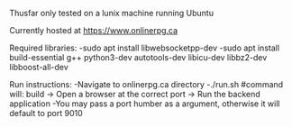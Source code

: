 Thusfar only tested on a lunix machine running Ubuntu

Currently hosted at https://www.onlinerpg.ca

Required libraries:
    -sudo apt install libwebsocketpp-dev
    -sudo apt install build-essential g++ python3-dev autotools-dev libicu-dev libbz2-dev libboost-all-dev

Run instructions:
    -Navigate to onlinerpg.ca directory
    -./run.sh #command will:    build   ->  Open a browser at the correct port  ->  Run the backend application
    -You may pass a port humber as a argument, otherwise it will default to port 9010